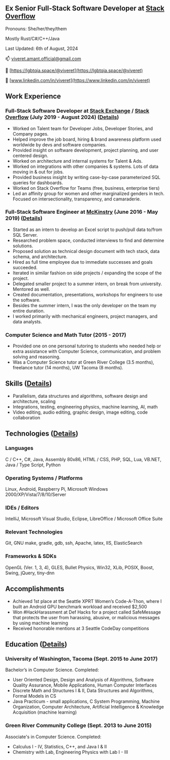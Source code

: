 ## Ex Senior Full-Stack Software Developer at [Stack Overflow](https://stackoverflow.com/)
Pronouns: She/her/they/them

Mostly Rust/C#/C++/Java

Last Updated: 6th of August, 2024

📫 [viveret.amant.official@gmail.com](mailto:viveret.amant.official@gmail.com)

🔗 [https://lgbtqia.space/@viveret](https://lgbtqia.space/@viveret)

💼 [www.linkedin.com/in/viveret](https://www.linkedin.com/in/viveret)

## Work Experience
### Full-Stack Software Developer at [Stack Exchange](https://stackexchange.com/) / [Stack Overflow](https://stackoverflow.com/) (July 2019 - August 2024) ([Details](stackoverflow.md))
- Worked on Talent team for Developer Jobs, Developer Stories, and Company pages.
- Helped improve the job board, hiring & brand awareness platform used worldwide by devs and software companies.
- Provided insight on software development, project planning, and user centered design.
- Worked on architecture and internal systems for Talent & Ads.
- Worked on integrations with other companies & systems. Lots of data moving in & out for jobs.
- Provided business insight by writing case-by-case parameterized SQL queries for dashboards.
- Worked on Stack Overflow for Teams (free, business, enterprise tiers)
- Led an affinity group for women and other marginalized genders in tech. Focused on intersectionality, transparency, and camaraderie.

### Full-Stack Software Engineer at [McKinstry](https://www.mckinstry.com/) (June 2016 - May 2019) ([Details](mckinstry.md))
- Started as an intern to develop an Excel script to push/pull data to/from SQL Server.
- Researched problem space, conducted interviews to find and determine solutions.
- Proposed solution as technical design document with tech stack, data schema, and architecture.
- Hired as full time employee due to immediate successes and goals succeeded.
- Iterated in similar fashion on side projects / expanding the scope of the project.
- Delegated smaller project to a summer intern, on break from university. Mentored as well.
- Created documentation, presentations, workshops for engineers to use the software.
- Besides the summer intern, I was the only developer on the team my entire duration.
- I worked primarily with mechanical engineers, project managers, and data analysts.

### Computer Science and Math Tutor (2015 - 2017)
- Provided one on one personal tutoring to students who needed help or extra assistance with Computer Science, communication, and problem solving and reasoning.
- Was a Computer Science tutor at Green River College (3.5 months), freelance tutor (14 months), UW Tacoma (8 months).

## Skills ([Details](proficiencies.md))
- Parallelism, data structures and algorithms, software design and architecture, scaling
- Integrations, testing, engineering physics, machine learning, AI, math
- Video editing, audio editing, graphic design, image editing, code collaboration

## Technologies ([Details](proficiencies.md))
### Languages
C / C++, C#, Java, Assembly 80x86, HTML / CSS, PHP, SQL, Lua, VB.NET, Java / Type Script, Python
### Operating Systems / Platforms
Linux, Android, Raspberry Pi, Microsoft Windows 2000/XP/Vista/7/8/10/Server
### IDEs / Editors
IntelliJ, Microsoft Visual Studio, Eclipse, LibreOffice / Microsoft Office Suite
### Relevant Technologies
Git, GNU make, gradle, gdb, ssh, Apache, latex, IIS, ElasticSearch
### Frameworks & SDKs
OpenGL (Ver. 1, 3, 4), GLES, Bullet Physics, Win32, XLib, POSIX, Boost, Swing, jQuery, tiny-dnn

## Accomplishments
- Achieved 1st place at the Seattle XPRT Women’s Code-A-Thon, where I built an Android GPU benchmark workload and received $2,500
- Won #HackHarassment at Def Hacks for a project called SafeMessage that protects the user from harassing, abusive, or malicious messages by using machine learning
- Received honorable mentions at 3 Seattle CodeDay competitions

## Education ([Details](education.md))
### University of Washington, Tacoma (Sept. 2015 to June 2017)
Bachelor’s in Computer Science. Completed:
- User Oriented Design, Design and Analysis of Algorithms, Software Quality Assurance, Mobile Applications, Human Computer Interfaces
- Discrete Math and Structures I & II, Data Structures and Algorithms, Formal Models in CS
- Java Practicum - small applications, C System Programming, Machine Organization, Computer Architecture, Artificial Intelligence & Knowledge Acquisition (machine learning)

### Green River Community College (Sept. 2013 to June 2015)
Associate's in Computer Science. Completed:
- Calculus I - IV, Statistics, C++, and Java I & II
- Chemistry with Lab, Engineering Physics with Lab I - III


<!--
**viveret/viveret** is a ✨ _special_ ✨ repository because its `README.md` (this file) appears on your GitHub profile.

todo:
- Showcase layout, different from list layout, but maybe similar (or uses conditional)
- Printable version of resume page (using media query)? Or business card with link?
- Books I've read, why I recommend, my reviews / notes
- pages from my previous site
  - Software
  - Freelancer (for hire?)
  - Artist // this might need custom layout
  - Tutoring & Mentoring
        does this go with freelancing?
        or is there another category for contract work?
        maybe one focuses on type of employment and one is about job duty
- work preferences
  - 100% remote (I primarily work at my residence)
  - 90% async workflow (8 hours or so of internet video calls every 2 weeks)?
  - Virtual tools for whiteboarding / ideation / design process
  - 100% covered insurance (no deductible)
  - Internet / home office stipend
  - Conference / learning resources stipend
  - If I have to travel, I can expense it and get an orca card
  - Basically Stack Overflow's benefits
  - Check notes on questions to ask
- mogai / lgbt lingo
-->

